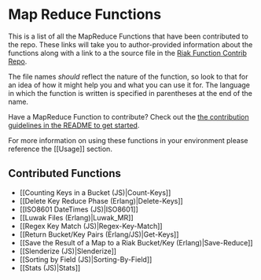 # Map Reduce Functions

This is a list of all the MapReduce Functions that have been contributed to the repo. These links will take you to author-provided information about the functions along with a link to a the source file in the [Riak Function Contrib Repo](https://github.com/basho/riak_function_contrib).

The file names _should_ reflect the nature of the function, so look to that for an idea of how it might help you and what you can use it for. The language in which the function is written is specified in parentheses at the end of the name.

Have a MapReduce Function to contribute? Check out the [the contribution guidelines in the README to get started](https://github.com/basho/riak_function_contrib).

For more information on using these functions in your environment please reference the [[Usage]] section.

## Contributed Functions

* [[Counting Keys in a Bucket (JS)|Count-Keys]]
* [[Delete Key Reduce Phase (Erlang)|Delete-Keys]]
* [[ISO8601 DateTimes (JS)|ISO8601]]
* [[Luwak Files (Erlang)|Luwak_MR]]
* [[Regex Key Match (JS)|Regex-Key-Match]]
* [[Return Bucket/Key Pairs (Erlang/JS)|Get-Keys]]
* [[Save the Result of a Map to a Riak Bucket/Key (Erlang)|Save-Reduce]]
* [[Slenderize (JS)|Slenderize]]
* [[Sorting by Field (JS)|Sorting-By-Field]]
* [[Stats (JS)|Stats]]
